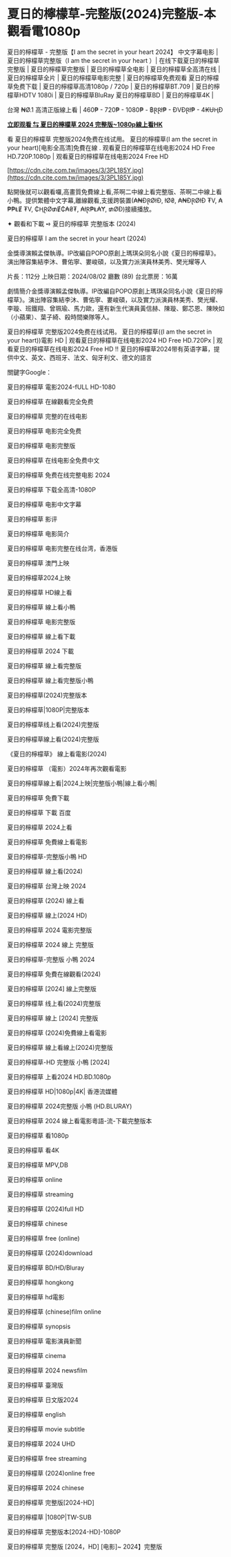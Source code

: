 <h1>夏日的檸檬草-完整版(2024)完整版-本觀看電1080p</h1>

夏日的檸檬草 - 完整版【I am the secret in your heart 2024】 中文字幕电影 | 夏日的檸檬草完整版（I am the secret in your heart ）| 在线下载夏日的檸檬草完整版 | 夏日的檸檬草完整版 | 夏日的檸檬草全电影 | 夏日的檸檬草全高清在线 | 夏日的檸檬草全片 | 夏日的檸檬草电影完整 | 夏日的檸檬草免费观看 夏日的檸檬草免费下载 | 夏日的檸檬草高清1080p / 720p | 夏日的檸檬草BT.709 | 夏日的檸檬草HDTV 1080i | 夏日的檸檬草BluRay 夏日的檸檬草BD | 夏日的檸檬草4K |

台灣 ₦Ø.1 高清正版線上看 | 460₱ - 720₱ - 1080₱ - ฿ⱤⱤł₱ - ĐVĐⱤł₱ - 4₭ɄⱧĐ

<b><a href="https://hdmoviesworld.xyz/zh/movie/1261250" target="_blank"> 立即观看 ⇆ 夏日的檸檬草 2024 完整版~1080p線上看HK</b></a>

看 夏日的檸檬草 完整版2024免费在线试用。 夏日的檸檬草(I am the secret in your heart)[电影全高清]免費在線 . 观看夏日的檸檬草在线电影2024 HD Free HD.720P.1080p | 观看夏日的檸檬草在线电影2024 Free HD

[https://cdn.cite.com.tw/images/3/3PL185Y.jpg](https://cdn.cite.com.tw/images/3/3PL185Y.jpg)

點開後就可以觀看囉,高畫質免費線上看,茶啊二中線上看完整版、茶啊二中線上看小鴨。提供繁體中文字幕,離線觀看,支援跨裝置(₳₦ĐⱤØłĐ, łØ₴, ₳₦ĐⱤØłĐ ₮V, ₳₱₱ⱠɆ ₮V, ₵ⱧⱤØ₥Ɇ₵₳₴₮, ₳łⱤ₱Ⱡ₳Ɏ, ₥ØĐ)接續播放。

✦ 觀看和下載 ➺ 夏日的檸檬草 完整版本 (2024)

夏日的檸檬草 I am the secret in your heart (2024)

金獎導演賴孟傑執導。IP改編自POPO原創上瑪琪朵同名小說《夏日的檸檬草》。演出陣容集結李沐、曹佑寧、婁峻碩，以及實力派演員林美秀、樊光耀等人

片長：112分 上映日期：2024/08/02 廳數 (89) 台北票房：16萬

劇情簡介金獎導演賴孟傑執導。IP改編自POPO原創上瑪琪朵同名小說《夏日的檸檬草》。演出陣容集結李沐、曹佑寧、婁峻碩，以及實力派演員林美秀、樊光耀、李璇、班鐵翔、曾珮瑜、馬力歐，還有新生代演員黃信赫、陳璇、鄭芯恩、陳映如（小蘋果）、葉子綺、殺時間樂隊等人。

夏日的檸檬草 完整版2024免费在线试用。 夏日的檸檬草((I am the secret in your heart))電影 HD | 观看夏日的檸檬草在线电影2024 HD Free HD.720Px | 观看夏日的檸檬草在线电影2024 Free HD !! 夏日的檸檬草2024带有英语字幕，提供中文、英文、西班牙、法文、匈牙利文、德文的語言

關鍵字Google：

夏日的檸檬草 電影2024-fULL HD-1080

夏日的檸檬草 在線觀看完全免费

夏日的檸檬草 完整的在线电影

夏日的檸檬草 电影完全免费

夏日的檸檬草 电影完整版

夏日的檸檬草 在线电影全免费中文

夏日的檸檬草 免费在线完整电影 2024

夏日的檸檬草 下载全高清-1080P

夏日的檸檬草 电影中文字幕

夏日的檸檬草 影评

夏日的檸檬草 电影简介

夏日的檸檬草 电影完整在线台湾，香港版

夏日的檸檬草 澳門上映

夏日的檸檬草2024上映

夏日的檸檬草 HD線上看

夏日的檸檬草 線上看小鴨

夏日的檸檬草 电影完整版

夏日的檸檬草 線上看下載

夏日的檸檬草 2024 下載

夏日的檸檬草 線上看完整版

夏日的檸檬草 線上看完整版小鴨

夏日的檸檬草(2024)完整版本

夏日的檸檬草|1080P|完整版本

夏日的檸檬草线上看(2024)完整版

夏日的檸檬草線上看(2024)完整版

《夏日的檸檬草》 線上看電影(2024)

夏日的檸檬草 （電影）2024年再次觀看電影

夏日的檸檬草線上看|2024上映|完整版小鴨|線上看小鴨|

夏日的檸檬草 免費下載

夏日的檸檬草 下載 百度

夏日的檸檬草 2024上看

夏日的檸檬草 免費線上看電影

夏日的檸檬草-完整版小鴨 HD

夏日的檸檬草 線上看(2024)

夏日的檸檬草 台灣上映 2024

夏日的檸檬草 (2024) 線上看

夏日的檸檬草 線上(2024 HD)

夏日的檸檬草 2024 電影完整版

夏日的檸檬草 2024 線上 完整版

夏日的檸檬草-完整版 小鴨 2024

夏日的檸檬草 免費在線觀看(2024)

夏日的檸檬草 [2024] 線上完整版

夏日的檸檬草 线上看(2024)完整版

夏日的檸檬草 線上 [2024] 完整版

夏日的檸檬草 (2024)免費線上看電影

夏日的檸檬草 線上看線上(2024)完整版

夏日的檸檬草-HD 完整版 小鴨 [2024]

夏日的檸檬草 上看2024 HD.BD.1080p

夏日的檸檬草 HD|1080p|4K| 香港流媒體

夏日的檸檬草 2024完整版 小鴨 (HD.BLURAY)

夏日的檸檬草 2024 線上看電影粵語-流-下載完整版本

夏日的檸檬草 看1080p

夏日的檸檬草 看4K

夏日的檸檬草 MPV,DB

夏日的檸檬草 online

夏日的檸檬草 streaming

夏日的檸檬草 (2024)full HD

夏日的檸檬草 chinese

夏日的檸檬草 free (online)

夏日的檸檬草 (2024)download

夏日的檸檬草 BD/HD/Bluray

夏日的檸檬草 hongkong

夏日的檸檬草 hd電影

夏日的檸檬草 (chinese)film online

夏日的檸檬草 synopsis

夏日的檸檬草 電影演員新聞

夏日的檸檬草 cinema

夏日的檸檬草 2024 newsfilm

夏日的檸檬草 臺灣版

夏日的檸檬草 日文版2024

夏日的檸檬草 english

夏日的檸檬草 movie subtitle

夏日的檸檬草 2024 UHD

夏日的檸檬草 free streaming

夏日的檸檬草 (2024)online free

夏日的檸檬草 2024 chinese

夏日的檸檬草 完整版[2024-HD]

夏日的檸檬草 |1080P|TW-SUB

夏日的檸檬草 完整版本[2024-HD]-1080P

夏日的檸檬草 完整版 [2024，HD] [电影]~ 2024】完整版
